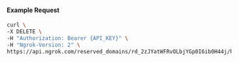 <!-- Code generated for API Clients. DO NOT EDIT. -->

#### Example Request

```bash
curl \
-X DELETE \
-H "Authorization: Bearer {API_KEY}" \
-H "Ngrok-Version: 2" \
https://api.ngrok.com/reserved_domains/rd_2zJYatWFRvOLbjYGp0I6ib0H44j/http_endpoint_configuration
```
